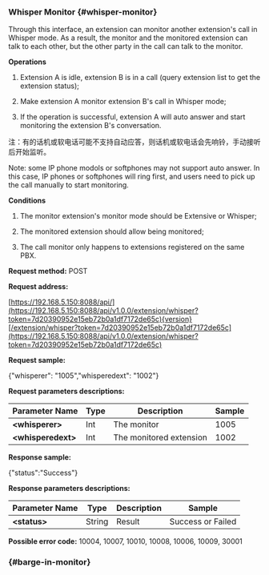 ### Whisper Monitor {#whisper-monitor}

Through this interface, an extension can monitor another extension's call in Whisper mode. As a result, the monitor and the monitored extension can talk to each other, but the other party in the call can talk to the monitor.

**Operations**

1. Extension A is idle, extension B is in a call \(query extension list to get the extension status\);

2. Make extension A monitor extension B's call in Whisper mode;

3. If the operation is successful, extension A will auto answer and start monitoring the extension B's conversation.

注：有的话机或软电话可能不支持自动应答，则话机或软电话会先响铃，手动接听后开始监听。

Note: some IP phone modols or softphones may not support auto answer. In this case, IP phones or softphones will ring first, and users need to pick up the call manually to start monitoring.

**Conditions**

1. The monitor extension's monitor mode should be Extensive or Whisper;

2. The monitored extension should allow being monitored;

3. The call monitor only happens to extensions registered on the same PBX.

**Request method:** POST

**Request address:**

[https://192.168.5.150:8088/api/](https://192.168.5.150:8088/api/v1.0.0/extension/whisper?token=7d20390952e15eb72b0a1df7172de65c){version}[/extension/whisper?token=7d20390952e15eb72b0a1df7172de65c](https://192.168.5.150:8088/api/v1.0.0/extension/whisper?token=7d20390952e15eb72b0a1df7172de65c)

**Request sample:**

{"whisperer": "1005","whisperedext": "1002"}

**Request parameters descriptions:**

| **Parameter Name** | **Type** | **Description** | **Sample** |
| --- | --- | --- | --- |
| **&lt;whisperer&gt;** | Int | The monitor | 1005 |
| **&lt;whisperedext&gt;** | Int | The monitored extension | 1002 |

**Response sample:**

{"status":"Success"}

**Response parameters descriptions:**

| **Parameter Name** | **Type** | **Description** | **Sample** |
| --- | --- | --- | --- |
| **&lt;status&gt;** | String | Result | Success or Failed |

**Possible error code:** 10004, 10007, 10010, 10008, 10006, 10009, 30001

###  {#barge-in-monitor}



